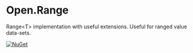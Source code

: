 # Open.Range
Range&lt;T> implementation with useful extensions.  Useful for ranged value data-sets.

[![NuGet](https://img.shields.io/nuget/v/Open.Range.svg)](https://www.nuget.org/packages/Open.Range/)
